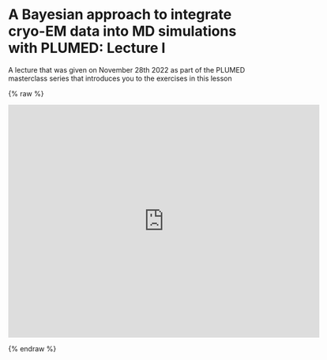 # A Bayesian approach to integrate cryo-EM data into MD simulations with PLUMED: Lecture I

A lecture that was given on November 28th 2022 as part of the PLUMED masterclass series that introduces you to the exercises in this lesson

{% raw %}
<p align="center"><iframe width="630" height="472" src="https://www.youtube.com/embed/6zGBxlx0qeE" frameborder="0" allowfullscreen></iframe></p>
{% endraw %}
